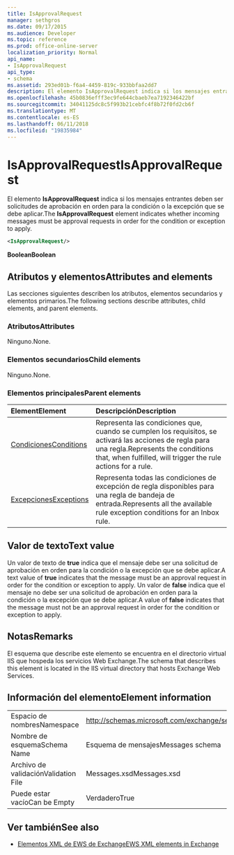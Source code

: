 ```yaml
---
title: IsApprovalRequest
manager: sethgros
ms.date: 09/17/2015
ms.audience: Developer
ms.topic: reference
ms.prod: office-online-server
localization_priority: Normal
api_name:
- IsApprovalRequest
api_type:
- schema
ms.assetid: 293ed01b-f6a4-4459-819c-933bbfaa2dd7
description: El elemento IsApprovalRequest indica si los mensajes entrantes deben ser solicitudes de aprobación en orden para la condición o la excepción que se debe aplicar.
ms.openlocfilehash: 45b0836efff3ec9fe644cbaeb7ea7192346422bf
ms.sourcegitcommit: 34041125dc8c5f993b21cebfc4f8b72f0fd2cb6f
ms.translationtype: MT
ms.contentlocale: es-ES
ms.lasthandoff: 06/11/2018
ms.locfileid: "19835984"
---
```

# <a name="isapprovalrequest"></a><span data-ttu-id="ff80e-103">IsApprovalRequest</span><span class="sxs-lookup"><span data-stu-id="ff80e-103">IsApprovalRequest</span></span>

<span data-ttu-id="ff80e-104">El elemento **IsApprovalRequest** indica si los mensajes entrantes deben ser solicitudes de aprobación en orden para la condición o la excepción que se debe aplicar.</span><span class="sxs-lookup"><span data-stu-id="ff80e-104">The **IsApprovalRequest** element indicates whether incoming messages must be approval requests in order for the condition or exception to apply.</span></span> 
  
```XML
<IsApprovalRequest/>
```

 <span data-ttu-id="ff80e-105">**Boolean**</span><span class="sxs-lookup"><span data-stu-id="ff80e-105">**Boolean**</span></span>
## <a name="attributes-and-elements"></a><span data-ttu-id="ff80e-106">Atributos y elementos</span><span class="sxs-lookup"><span data-stu-id="ff80e-106">Attributes and elements</span></span>

<span data-ttu-id="ff80e-107">Las secciones siguientes describen los atributos, elementos secundarios y elementos primarios.</span><span class="sxs-lookup"><span data-stu-id="ff80e-107">The following sections describe attributes, child elements, and parent elements.</span></span>
  
### <a name="attributes"></a><span data-ttu-id="ff80e-108">Atributos</span><span class="sxs-lookup"><span data-stu-id="ff80e-108">Attributes</span></span>

<span data-ttu-id="ff80e-109">Ninguno.</span><span class="sxs-lookup"><span data-stu-id="ff80e-109">None.</span></span>
  
### <a name="child-elements"></a><span data-ttu-id="ff80e-110">Elementos secundarios</span><span class="sxs-lookup"><span data-stu-id="ff80e-110">Child elements</span></span>

<span data-ttu-id="ff80e-111">Ninguno.</span><span class="sxs-lookup"><span data-stu-id="ff80e-111">None.</span></span>
  
### <a name="parent-elements"></a><span data-ttu-id="ff80e-112">Elementos principales</span><span class="sxs-lookup"><span data-stu-id="ff80e-112">Parent elements</span></span>

|<span data-ttu-id="ff80e-113">**Element**</span><span class="sxs-lookup"><span data-stu-id="ff80e-113">**Element**</span></span>|<span data-ttu-id="ff80e-114">**Descripción**</span><span class="sxs-lookup"><span data-stu-id="ff80e-114">**Description**</span></span>|
|:-----|:-----|
|[<span data-ttu-id="ff80e-115">Condiciones</span><span class="sxs-lookup"><span data-stu-id="ff80e-115">Conditions</span></span>](conditions.md) <br/> |<span data-ttu-id="ff80e-116">Representa las condiciones que, cuando se cumplen los requisitos, se activará las acciones de regla para una regla.</span><span class="sxs-lookup"><span data-stu-id="ff80e-116">Represents the conditions that, when fulfilled, will trigger the rule actions for a rule.</span></span>  <br/> |
|[<span data-ttu-id="ff80e-117">Excepciones</span><span class="sxs-lookup"><span data-stu-id="ff80e-117">Exceptions</span></span>](exceptions.md) <br/> |<span data-ttu-id="ff80e-118">Representa todas las condiciones de excepción de regla disponibles para una regla de bandeja de entrada.</span><span class="sxs-lookup"><span data-stu-id="ff80e-118">Represents all the available rule exception conditions for an Inbox rule.</span></span>  <br/> |
   
## <a name="text-value"></a><span data-ttu-id="ff80e-119">Valor de texto</span><span class="sxs-lookup"><span data-stu-id="ff80e-119">Text value</span></span>

<span data-ttu-id="ff80e-120">Un valor de texto de **true** indica que el mensaje debe ser una solicitud de aprobación en orden para la condición o la excepción que se debe aplicar.</span><span class="sxs-lookup"><span data-stu-id="ff80e-120">A text value of **true** indicates that the message must be an approval request in order for the condition or exception to apply.</span></span> <span data-ttu-id="ff80e-121">Un valor de **false** indica que el mensaje no debe ser una solicitud de aprobación en orden para la condición o la excepción que se debe aplicar.</span><span class="sxs-lookup"><span data-stu-id="ff80e-121">A value of **false** indicates that the message must not be an approval request in order for the condition or exception to apply.</span></span> 
  
## <a name="remarks"></a><span data-ttu-id="ff80e-122">Notas</span><span class="sxs-lookup"><span data-stu-id="ff80e-122">Remarks</span></span>

<span data-ttu-id="ff80e-123">El esquema que describe este elemento se encuentra en el directorio virtual IIS que hospeda los servicios Web Exchange.</span><span class="sxs-lookup"><span data-stu-id="ff80e-123">The schema that describes this element is located in the IIS virtual directory that hosts Exchange Web Services.</span></span>
  
## <a name="element-information"></a><span data-ttu-id="ff80e-124">Información del elemento</span><span class="sxs-lookup"><span data-stu-id="ff80e-124">Element information</span></span>

|||
|:-----|:-----|
|<span data-ttu-id="ff80e-125">Espacio de nombres</span><span class="sxs-lookup"><span data-stu-id="ff80e-125">Namespace</span></span>  <br/> |http://schemas.microsoft.com/exchange/services/2006/messages  <br/> |
|<span data-ttu-id="ff80e-126">Nombre de esquema</span><span class="sxs-lookup"><span data-stu-id="ff80e-126">Schema Name</span></span>  <br/> |<span data-ttu-id="ff80e-127">Esquema de mensajes</span><span class="sxs-lookup"><span data-stu-id="ff80e-127">Messages schema</span></span>  <br/> |
|<span data-ttu-id="ff80e-128">Archivo de validación</span><span class="sxs-lookup"><span data-stu-id="ff80e-128">Validation File</span></span>  <br/> |<span data-ttu-id="ff80e-129">Messages.xsd</span><span class="sxs-lookup"><span data-stu-id="ff80e-129">Messages.xsd</span></span>  <br/> |
|<span data-ttu-id="ff80e-130">Puede estar vacío</span><span class="sxs-lookup"><span data-stu-id="ff80e-130">Can be Empty</span></span>  <br/> |<span data-ttu-id="ff80e-131">Verdadero</span><span class="sxs-lookup"><span data-stu-id="ff80e-131">True</span></span>  <br/> |
   
## <a name="see-also"></a><span data-ttu-id="ff80e-132">Ver también</span><span class="sxs-lookup"><span data-stu-id="ff80e-132">See also</span></span>



- [<span data-ttu-id="ff80e-133">Elementos XML de EWS de Exchange</span><span class="sxs-lookup"><span data-stu-id="ff80e-133">EWS XML elements in Exchange</span></span>](ews-xml-elements-in-exchange.md)


